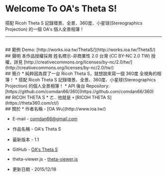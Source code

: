 # Welcome To OA's Theta S!
搭配 Ricoh Theta S 記錄環景、全景、360度、小星球(Stereographics Projection) 的一個 OA's 個人全景相簿！

---
<br/>
## 範例
Demo: [http://works.ioa.tw/ThetaS/](http://works.ioa.tw/ThetaS/)

<br/>
## 聲明
本作品授權採用 姓名標示-非商業性 2.0 台灣 (CC BY-NC 2.0 TW) 授權，詳見 [http://creativecommons.org/licenses/by-nc/2.0/tw/](http://creativecommons.org/licenses/by-nc/2.0/tw/)


<br/>
## 簡介
* 純粹因為買了一台 Ricoh Theta S，就想說來寫一個 360度 全視角的相簿！
* 搭配 Ricoh Theta S 記錄環景、全景、360度、小星球(Stereographics Projection) 的個人全景相簿！
* API 後台 Repository: [https://github.com/comdan66/360](https://github.com/comdan66/360)


<br/>
## RICOH THETA S
* ㄜ.. 他就是 ￫ [RICOH THETA S](https://theta360.com/ct/)  


<br/>
## 關於
* 作者名稱 - [OA Wu](http://www.ioa.tw/)

* E-mail - <comdan66@gmail.com>

* 作品名稱 - OA's Theta S

* 最新版本 - 1.1

* GitHub - [OA's Theta S](https://github.com/comdan66/ThetaS)

* theta-viewer.js - [theta-viewer.js](https://github.com/shokai/theta-viewer.js)


* 更新日期 - 2015/12/18